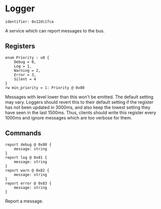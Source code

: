 # Logger

    identifier: 0x12dc1fca

A service which can report messages to the bus.

## Registers

    enum Priority : u8 {
        Debug = 0,
        Log = 1,
        Warning = 2,
        Error = 3,
        Silent = 4
    }
    rw min_priority = 1: Priority @ 0x80

Messages with level lower than this won't be emitted. The default setting may vary.
Loggers should revert this to their default setting if the register has not been
updated in 3000ms, and also keep the lowest setting they have seen in the last 1500ms.
Thus, clients should write this register every 1000ms and ignore messages which are
too verbose for them.

## Commands

    report debug @ 0x80 {
        message: string
    }
    report log @ 0x81 {
        message: string
    }
    report warn @ 0x82 {
        message: string
    }
    report error @ 0x83 {
        message: string
    }

Report a message.

